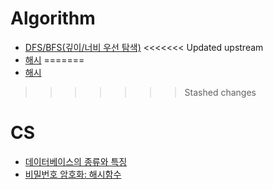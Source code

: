 # Algorithm
* [DFS/BFS(깊이/너비 우선 탐색)](https://github.com/miracle-21/TIL/blob/main/algorithm/graph.md)
<<<<<<< Updated upstream
* [해시](https://github.com/miracle-21/TIL/blob/main/algorithm/hash.md)
=======
* [해시](https://github.com/miracle-21/TIL/blob/main/algorithm/hasg.md)
>>>>>>> Stashed changes

# CS
* [데이터베이스의 종류와 특징](https://github.com/miracle-21/TIL/blob/main/CS/%EB%8D%B0%EC%9D%B4%ED%84%B0%EB%B2%A0%EC%9D%B4%EC%8A%A4%EC%9D%98_%EC%A2%85%EB%A5%98%EC%99%80_%ED%8A%B9%EC%A7%95.md)
* [비밀번호 암호화: 해시함수](https://github.com/miracle-21/TIL/blob/main/CS/%EB%B9%84%EB%B0%80%EB%B2%88%ED%98%B8_%EC%95%94%ED%98%B8%ED%99%94:%ED%95%B4%EC%8B%9C_%ED%95%A8%EC%88%98.md)
